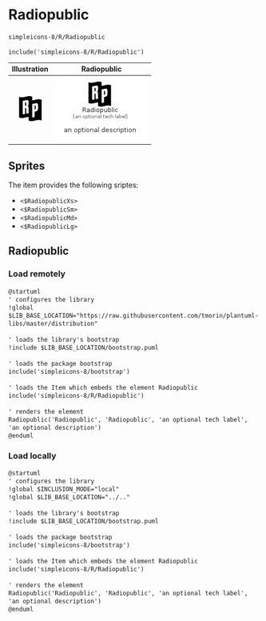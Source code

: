 # Radiopublic


```text
simpleicons-8/R/Radiopublic
```

```text
include('simpleicons-8/R/Radiopublic')
```



| Illustration | Radiopublic |
| :---: | :---: |
| ![illustration for Illustration](../../simpleicons-8/R/Radiopublic.png) | ![illustration for Radiopublic](../../simpleicons-8/R/Radiopublic.Local.png) |



## Sprites
The item provides the following sriptes:

- `<$RadiopublicXs>`
- `<$RadiopublicSm>`
- `<$RadiopublicMd>`
- `<$RadiopublicLg>`





## Radiopublic

### Load remotely
```plantuml
@startuml
' configures the library
!global $LIB_BASE_LOCATION="https://raw.githubusercontent.com/tmorin/plantuml-libs/master/distribution"

' loads the library's bootstrap
!include $LIB_BASE_LOCATION/bootstrap.puml

' loads the package bootstrap
include('simpleicons-8/bootstrap')

' loads the Item which embeds the element Radiopublic
include('simpleicons-8/R/Radiopublic')

' renders the element
Radiopublic('Radiopublic', 'Radiopublic', 'an optional tech label', 'an optional description')
@enduml
```

### Load locally
```plantuml
@startuml
' configures the library
!global $INCLUSION_MODE="local"
!global $LIB_BASE_LOCATION="../.."

' loads the library's bootstrap
!include $LIB_BASE_LOCATION/bootstrap.puml

' loads the package bootstrap
include('simpleicons-8/bootstrap')

' loads the Item which embeds the element Radiopublic
include('simpleicons-8/R/Radiopublic')

' renders the element
Radiopublic('Radiopublic', 'Radiopublic', 'an optional tech label', 'an optional description')
@enduml
```

